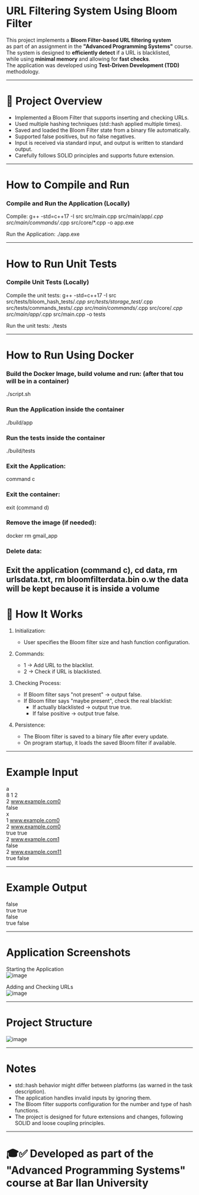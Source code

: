 # URL Filtering System Using Bloom Filter

This project implements a **Bloom Filter-based URL filtering system**  
as part of an assignment in the **"Advanced Programming Systems"** course.  
The system is designed to **efficiently detect** if a URL is blacklisted,  
while using **minimal memory** and allowing for **fast checks**.  
The application was developed using **Test-Driven Development (TDD)** methodology.

---

# 🧠 Project Overview
- Implemented a Bloom Filter that supports inserting and checking URLs.
- Used multiple hashing techniques (std::hash applied multiple times).
- Saved and loaded the Bloom Filter state from a binary file automatically.
- Supported false positives, but no false negatives.
- Input is received via standard input, and output is written to standard output.
- Carefully follows SOLID principles and supports future extension.

---

# How to Compile and Run

### Compile and Run the Application (Locally)

Compile:
g++ -std=c++17 -I src src/main.cpp src/main/app/*.cpp src/main/commands/*.cpp src/core/*.cpp -o app.exe

Run the Application:
./app.exe

---

# How to Run Unit Tests

### Compile Unit Tests (Locally)

Compile the unit tests:
g++ -std=c++17 -I src src/tests/bloom_hash_tests/*.cpp src/tests/storage_test/*.cpp src/tests/commands_tests/*.cpp src/main/commands/*.cpp src/core/*.cpp src/main/app/*.cpp src/main.cpp -o tests

Run the unit tests:
./tests

---

# How to Run Using Docker

### Build the Docker Image, build volume and run: (after that tou will be in a container)
./script.sh  

### Run the Application inside the container
./build/app

### Run the tests inside the container
./build/tests

### Exit the Application:
command c

### Exit the container:
exit
(command d)
### Remove the image (if needed):
docker rm gmail_app

### Delete data:
Exit the application (command c), cd data, rm urlsdata.txt, rm bloomfilterdata.bin 
o.w the data will be kept because it is inside a volume
---

# 🧩 How It Works
1. Initialization:
   - User specifies the Bloom filter size and hash function configuration.

2. Commands:
   - 1 <URL> → Add URL to the blacklist.
   - 2 <URL> → Check if URL is blacklisted.

3. Checking Process:
   - If Bloom filter says "not present" → output false.
   - If Bloom filter says "maybe present", check the real blacklist:
     - If actually blacklisted → output true true.
     - If false positive → output true false.

4. Persistence:
   - The Bloom filter is saved to a binary file after every update.
   - On program startup, it loads the saved Bloom filter if available.

---

# Example Input
a  
8 1 2  
2 www.example.com0  
false  
x  
1 www.example.com0  
2 www.example.com0  
true true  
2 www.example.com1  
false  
2 www.example.com11  
true false  

---

# Example Output
false  
true true  
false  
true false  

---

# Application Screenshots

Starting the Application  
![image](https://github.com/user-attachments/assets/8079f943-5acd-4290-a005-4270ecf682c6)

Adding and Checking URLs  
![image](https://github.com/user-attachments/assets/9db1aac7-ad65-4efa-bbd2-41fb323da843)

---

# Project Structure
![image](https://github.com/user-attachments/assets/6b50be83-358f-4d41-9e06-5dffe97738ad)




---

# Notes

- std::hash behavior might differ between platforms (as warned in the task description).
- The application handles invalid inputs by ignoring them.
- The Bloom filter supports configuration for the number and type of hash functions.
- The project is designed for future extensions and changes, following SOLID and loose coupling principles.

---

# 🎓✅ Developed as part of the "Advanced Programming Systems" course at Bar Ilan University

